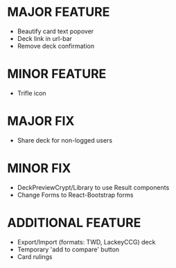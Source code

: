 # MAJOR FEATURE
* Beautify card text popover
* Deck link in url-bar
* Remove deck confirmation
# MINOR FEATURE
* Trifle icon

# MAJOR FIX
* Share deck for non-logged users
# MINOR FIX
* DeckPreviewCrypt/Library to use Result components
* Change Forms to React-Bootstrap forms

# ADDITIONAL FEATURE
* Export/Import (formats: TWD, LackeyCCG) deck
* Temporary 'add to compare' button
* Card rulings
